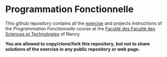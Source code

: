 # Programmation Fonctionnelle

This github repository contains all the [exercise](./TP/) and projects instructions of the *Programmation Fonctionnelle* course at the [Faculté des Faculté des Sciences et Technologies](https://fst.univ-lorraine.fr/) of Nancy. 

**You are allowed to copy/clone/fork this repository, but not to share solutions of the exercise in any public repository or web page.**